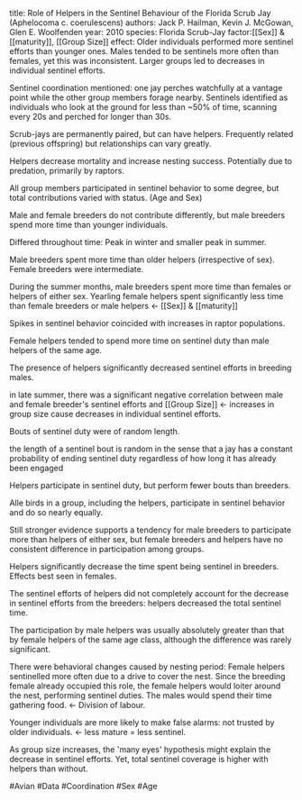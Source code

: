 title: Role of Helpers in the Sentinel Behaviour of the Florida Scrub Jay (Aphelocoma c. coerulescens)
authors: Jack P. Hailman, Kevin J. McGowan, Glen E. Woolfenden
year: 2010
species: Florida Scrub-Jay
factor:[[Sex]] & [[maturity]], [[Group Size]]
effect: Older individuals performed more sentinel efforts than younger ones. Males tended to be sentinels more often than females, yet this was inconsistent. Larger groups led to decreases in individual sentinel efforts.

Sentinel coordination mentioned: one jay perches watchfully at a vantage point while the other group members forage nearby. Sentinels identified as individuals who look at the ground for less than ~50% of time, scanning every 20s and perched for longer than 30s.

Scrub-jays are permanently paired, but can have helpers. Frequently related (previous offspring) but relationships can vary greatly.

Helpers decrease mortality and increase nesting success. Potentially due to predation, primarily by raptors.

All group members participated in sentinel behavior to some degree, but total contributions varied with status. (Age and Sex)

Male and female breeders do not contribute differently, but male breeders spend more time than younger individuals.

Differed throughout time: Peak in winter and smaller peak in summer.

Male breeders spent more time than older helpers (irrespective of sex). Female breeders were intermediate.

During the summer months, male breeders spent more time than females or helpers of either sex. 
Yearling female helpers spent significantly less time than female breeders or male helpers <- [[Sex]] & [[maturity]] 

Spikes in sentinel behavior coincided with increases in raptor populations.

Female helpers tended to spend more time on sentinel duty than male helpers of the same age.

The presence of helpers significantly decreased sentinel efforts in breeding males.

in late summer, there was a significant negative correlation between male and female breeder's sentinel efforts and [[Group Size]] <- increases in group size cause decreases in individual sentinel efforts.

Bouts of sentinel duty were of random length.

the length of a sentinel bout is random in the sense that a jay has a constant probability of ending sentinel duty regardless of how long it has already been engaged

Helpers participate in sentinel duty, but perform fewer bouts than breeders.

Alle birds in a group, including the helpers, participate in sentinel behavior and do so nearly equally.

Still stronger evidence supports a tendency for male breeders to participate more than helpers of either sex, but female breeders and helpers have no consistent difference in participation among groups.

Helpers significantly decrease the time spent being sentinel in breeders. Effects best seen in females.

The sentinel efforts of helpers did not completely account for the decrease in sentinel efforts from the breeders: helpers decreased the total sentinel time.

The participation by male helpers was usually absolutely greater than that by female helpers of the same age class, although the difference was rarely significant.

There were behavioral changes caused by nesting period: Female helpers sentinelled more often due to a drive to cover the nest. Since the breeding female already occupied this role, the female helpers would loiter around the nest, performing sentinel duties. The males would spend their time gathering food. <- Division of labour.

Younger individuals are more likely to make false alarms: not trusted by older individuals. <- less mature = less sentinel.

As group size increases, the 'many eyes' hypothesis might explain the decrease in sentinel efforts. Yet, total sentinel coverage is higher with helpers than without.

#Avian #Data #Coordination #Sex #Age 